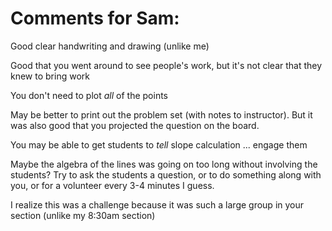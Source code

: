 # Comments for Sam:

Good clear handwriting and drawing (unlike me)

Good that you went around to see people's work, but it's not clear that they knew to bring work

You don't need to plot *all* of the points

May be better to print out the problem set (with notes to instructor). But it was also good that you projected the question on the board.

You may be able to get students to *tell* slope calculation ... engage them

Maybe the algebra of the lines was going on too long without involving the students? Try to ask the students a question, or to do something along with you, or for a volunteer every 3-4 minutes I guess.

I realize this was a challenge because it was such a large group in your section (unlike my 8:30am section)
